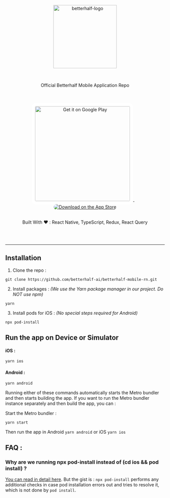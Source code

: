 <br/>
<br/>
<br/>

<p align="center">
    <img alt="betterhalf-logo" src="https://pbs.twimg.com/profile_images/1505780427444809728/y2OthVqA_400x400.jpg" width="200" />
</p>
<br/>
<p align="center">Official Betterhalf Mobile Application Repo</p>
<br/>
<br/>

<div align="center">
<a href='https://play.google.com/store/apps/details?id=com.betterhalf&hl=en_IN&gl=US&pcampaignid=pcampaignidMKT-Other-global-all-co-prtnr-py-PartBadge-Mar2515-1'>
  <img alt='Get it on Google Play' width="300" src='https://user-images.githubusercontent.com/49429259/175395897-0eed7bfc-34fc-48d6-a859-9d10f7f050f0.png' style="border-radius: 13px; border: 10px solid white;"/>
</a>
&nbsp; &nbsp;
<a href="https://apps.apple.com/us/app/betterhalf-ai-matrimony-app/id1438203766?itsct=apps_box_badge&amp;itscg=30200">
  <img src="https://miro.medium.com/max/600/1*xqT83bMEz92IBYxS9UQNow.png" alt="Download on the App Store" style="border-radius: 13px">
</a>

  </div>
  
  <br />

<p align="center">
Built With ❤️ :
  React Native, TypeScript, Redux, React Query
</p>
<br/>
<br/>


___

## Installation

1. Clone the repo :

```
git clone https://github.com/betterhalf-ai/betterhalf-mobile-rn.git
```

2. Install packages : _(We use the Yarn package manager in our project. Do NOT use npm)_

```
yarn
```

3. Install pods for iOS : _(No special steps required for Android)_
```
npx pod-install
```

## Run the app on Device or Simulator

#### iOS :
```
yarn ios
```

#### Android :
```
yarn android
```

Running either of these commands automatically starts the Metro bundler and then starts building the app.
If you want to run the Metro bundler instance separately and then build the app, you can :

Start the Metro bundler :
```
yarn start 
```
Then run the app in Android `yarn android` or iOS `yarn ios`

## FAQ :

### Why are we running npx pod-install instead of (cd ios && pod install) ?
[You can read in detail here](https://github.com/expo/expo-cli/tree/main/packages/pod-install#-why). But the gist is : `npx pod-install` performs any additional
checks in case pod installation errors out and tries to resolve it, which is not done by `pod install`.

